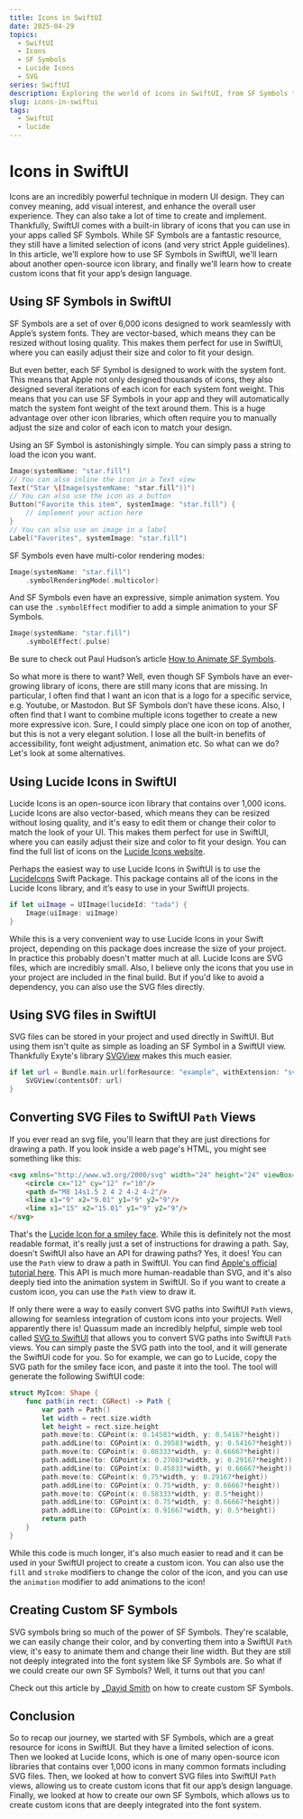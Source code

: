 ```yaml
---
title: Icons in SwiftUI
date: 2025-04-29
topics:
  - SwiftUI
  - Icons
  - SF Symbols
  - Lucide Icons
  - SVG
series: SwiftUI
description: Exploring the world of icons in SwiftUI, from SF Symbols to custom SVGs.
slug: icons-in-swiftui
tags:
  - SwiftUI
  - lucide
---
```


# Icons in SwiftUI

Icons are an incredibly powerful technique in modern UI design. They can convey meaning, add visual interest, and enhance the overall user experience. They can also take a lot of time to create and implement. Thankfully, SwiftUI comes with a built-in library of icons that you can use in your apps called SF Symbols. While SF Symbols are a fantastic resource, they still have a limited selection of icons (and very strict Apple guidelines). In this article, we’ll explore how to use SF Symbols in SwiftUI, we'll learn about another open-source icon library, and finally we'll learn how to create custom icons that fit your app’s design language.

## Using SF Symbols in SwiftUI
SF Symbols are a set of over 6,000 icons designed to work seamlessly with Apple’s system fonts. They are vector-based, which means they can be resized without losing quality. This makes them perfect for use in SwiftUI, where you can easily adjust their size and color to fit your design. 

But even better, each SF Symbol is designed to work with the system font. This means that Apple not only designed thousands of icons, they also designed several iterations of each icon for each system font weight. This means that you can use SF Symbols in your app and they will automatically match the system font weight of the text around them. This is a huge advantage over other icon libraries, which often require you to manually adjust the size and color of each icon to match your design.

Using an SF Symbol is astonishingly simple. You can simply pass a string to load the icon you want. 

```swift
Image(systemName: "star.fill")
// You can also inline the icon in a Text view
Text("Star \(Image(systemName: "star.fill"))")
// You can also use the icon as a button
Button("Favorite this item", systemImage: "star.fill") {
    // implement your action here
}
// You can also use an image in a label
Label("Favorites", systemImage: "star.fill")
```

SF Symbols even have multi-color rendering modes: 

```swift
Image(systemName: "star.fill")
    .symbolRenderingMode(.multicolor)
```

And SF Symbols even have an expressive, simple animation system. You can use the `.symbolEffect` modifier to add a simple animation to your SF Symbols. 

```swift
Image(systemName: "star.fill")
    .symbolEffect(.pulse)
```

Be sure to check out Paul Hudson’s article [How to Animate SF Symbols](https://www.hackingwithswift.com/quick-start/swiftui/how-to-animate-sf-symbols).

So what more is there to want? Well, even though SF Symbols have an ever-growing library of icons, there are still many icons that are missing. In particular, I often find that I want an icon that is a logo for a specific service, e.g. Youtube, or Mastodon. But SF Symbols don’t have these icons. Also, I often find that I want to combine multiple icons together to create a new more expressive icon. Sure, I could simply place one icon on top of another, but this is not a very elegant solution. I lose all the built-in benefits of accessibility, font weight adjustment, animation etc. So what can we do? Let's look at some alternatives. 

## Using Lucide Icons in SwiftUI
Lucide Icons is an open-source icon library that contains over 1,000 icons. Lucide Icons are also vector-based, which means they can be resized without losing quality, and it's easy to edit them or change their color to match the look of your UI. This makes them perfect for use in SwiftUI, where you can easily adjust their size and color to fit your design. You can find the full list of icons on the [Lucide Icons website](https://lucide.dev/).

Perhaps the easiest way to use Lucide Icons in SwiftUI is to use the [LucideIcons](https://swiftpackageindex.com/JakubMazur/lucide-icons-swift) Swift Package. This package contains all of the icons in the Lucide Icons library, and it’s easy to use in your SwiftUI projects.

```swift 
if let uiImage = UIImage(lucideId: "tada") {
    Image(uiImage: uiImage)
}
```

While this is a very convenient way to use Lucide Icons in your Swift project, depending on this package does increase the size of your project. In practice this probably doesn't matter much at all. Lucide Icons are SVG files, which are incredibly small. Also, I believe only the icons that you use in your project are included in the final build. But if you'd like to avoid a dependency, you can also use the SVG files directly.
## Using SVG files in SwiftUI
SVG files can be stored in your project and used directly in SwiftUI. But using them isn't quite as simple as loading an SF Symbol in a SwiftUI view. Thankfully Exyte's library [SVGView](https://swiftpackageindex.com/exyte/SVGView) makes this much easier. 

```swift
if let url = Bundle.main.url(forResource: "example", withExtension: "svg") {
    SVGView(contentsOf: url)
}
```

## Converting SVG Files to SwiftUI `Path` Views
If you ever read an svg file, you'll learn that they are just directions for drawing a path. If you look inside a web page's HTML, you might see something like this:

```html
<svg xmlns="http://www.w3.org/2000/svg" width="24" height="24" viewBox="0 0 24 24" fill="none" stroke="currentColor" stroke-width="2" stroke-linecap="round" stroke-linejoin="round" class="lucide lucide-smile-icon lucide-smile">
    <circle cx="12" cy="12" r="10"/>
    <path d="M8 14s1.5 2 4 2 4-2 4-2"/>
    <line x1="9" x2="9.01" y1="9" y2="9"/>
    <line x1="15" x2="15.01" y1="9" y2="9"/>
</svg>
```

That's the [Lucide Icon for a smiley face](https://lucide.dev/icons/smile). While this is definitely not the most readable format, it's really just a set of instructions for drawing a path. Say, doesn't SwiftUI also have an API for drawing paths? Yes, it does! You can use the `Path` view to draw a path in SwiftUI. You can find [Apple's official tutorial here](https://developer.apple.com/tutorials/swiftui/drawing-paths-and-shapes). This API is much more human-readable than SVG, and it's also deeply tied into the animation system in SwiftUI. So if you want to create a custom icon, you can use the `Path` view to draw it. 

If only there were a way to easily convert SVG paths into SwiftUI `Path` views, allowing for seamless integration of custom icons into your projects. Well apparently there is! Quassum made an incredibly helpful, simple web tool called [SVG to SwiftUI](https://svg-to-swiftui.quassum.com/) that allows you to convert SVG paths into SwiftUI `Path` views. You can simply paste the SVG path into the tool, and it will generate the SwiftUI code for you. So for example, we can go to Lucide, copy the SVG path for the smiley face icon, and paste it into the tool. The tool will generate the following SwiftUI code:
```swift
struct MyIcon: Shape {
    func path(in rect: CGRect) -> Path {
        var path = Path()
        let width = rect.size.width
        let height = rect.size.height
        path.move(to: CGPoint(x: 0.14583*width, y: 0.54167*height))
        path.addLine(to: CGPoint(x: 0.39583*width, y: 0.54167*height))
        path.move(to: CGPoint(x: 0.08333*width, y: 0.66667*height))
        path.addLine(to: CGPoint(x: 0.27083*width, y: 0.29167*height))
        path.addLine(to: CGPoint(x: 0.45833*width, y: 0.66667*height))
        path.move(to: CGPoint(x: 0.75*width, y: 0.29167*height))
        path.addLine(to: CGPoint(x: 0.75*width, y: 0.66667*height))
        path.move(to: CGPoint(x: 0.58333*width, y: 0.5*height))
        path.addLine(to: CGPoint(x: 0.75*width, y: 0.66667*height))
        path.addLine(to: CGPoint(x: 0.91667*width, y: 0.5*height))
        return path
    }
}
```

While this code is much longer, it's also much easier to read and it can be used in your SwiftUI project to create a custom icon. You can also use the `fill` and `stroke` modifiers to change the color of the icon, and you can use the `animation` modifier to add animations to the icon!

## Creating Custom SF Symbols
SVG symbols bring so much of the power of SF Symbols. They're scalable, we can easily change their color, and by converting them into a SwiftUI `Path` view, it's easy to animate them and change their line width. But they are still not deeply integrated into the font system like SF Symbols are. So what if we could create our own SF Symbols? Well, it turns out that you can! 

Check out this article by [_David Smith](https://david-smith.org/blog/2023/01/23/design-notes-18/) on how to create custom SF Symbols. 

## Conclusion
So to recap our journey, we started with SF Symbols, which are a great resource for icons in SwiftUI. But they have a limited selection of icons. Then we looked at Lucide Icons, which is one of many open-source icon libraries that contains over 1,000 icons in many common formats including SVG files. Then, we looked at how to convert SVG files into SwiftUI `Path` views, allowing us to create custom icons that fit our app’s design language. Finally, we looked at how to create our own SF Symbols, which allows us to create custom icons that are deeply integrated into the font system.